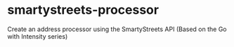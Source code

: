 # smartystreets-processor
Create an address processor using the SmartyStreets API (Based on the Go with Intensity series)

